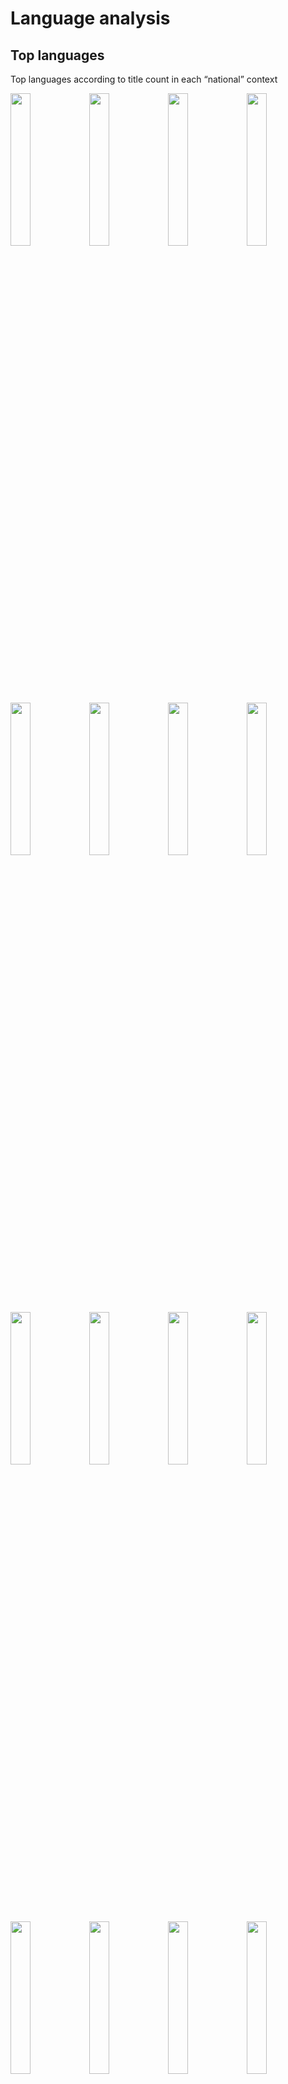 Language analysis
=================

Top languages
-------------

Top languages according to title count in each “national” context

<img src="language_files/figure-markdown_strict/top_language-1.png" width="25%" /><img src="language_files/figure-markdown_strict/top_language-2.png" width="25%" /><img src="language_files/figure-markdown_strict/top_language-3.png" width="25%" /><img src="language_files/figure-markdown_strict/top_language-4.png" width="25%" /><img src="language_files/figure-markdown_strict/top_language-5.png" width="25%" /><img src="language_files/figure-markdown_strict/top_language-6.png" width="25%" /><img src="language_files/figure-markdown_strict/top_language-7.png" width="25%" /><img src="language_files/figure-markdown_strict/top_language-8.png" width="25%" /><img src="language_files/figure-markdown_strict/top_language-9.png" width="25%" /><img src="language_files/figure-markdown_strict/top_language-10.png" width="25%" /><img src="language_files/figure-markdown_strict/top_language-11.png" width="25%" /><img src="language_files/figure-markdown_strict/top_language-12.png" width="25%" /><img src="language_files/figure-markdown_strict/top_language-13.png" width="25%" /><img src="language_files/figure-markdown_strict/top_language-14.png" width="25%" /><img src="language_files/figure-markdown_strict/top_language-15.png" width="25%" /><img src="language_files/figure-markdown_strict/top_language-16.png" width="25%" /><img src="language_files/figure-markdown_strict/top_language-17.png" width="25%" /><img src="language_files/figure-markdown_strict/top_language-18.png" width="25%" /><img src="language_files/figure-markdown_strict/top_language-19.png" width="25%" /><img src="language_files/figure-markdown_strict/top_language-20.png" width="25%" /><img src="language_files/figure-markdown_strict/top_language-21.png" width="25%" /><img src="language_files/figure-markdown_strict/top_language-22.png" width="25%" /><img src="language_files/figure-markdown_strict/top_language-23.png" width="25%" /><img src="language_files/figure-markdown_strict/top_language-24.png" width="25%" /><img src="language_files/figure-markdown_strict/top_language-25.png" width="25%" /><img src="language_files/figure-markdown_strict/top_language-26.png" width="25%" /><img src="language_files/figure-markdown_strict/top_language-27.png" width="25%" /><img src="language_files/figure-markdown_strict/top_language-28.png" width="25%" /><img src="language_files/figure-markdown_strict/top_language-29.png" width="25%" /><img src="language_files/figure-markdown_strict/top_language-30.png" width="25%" /><img src="language_files/figure-markdown_strict/top_language-31.png" width="25%" /><img src="language_files/figure-markdown_strict/top_language-32.png" width="25%" /><img src="language_files/figure-markdown_strict/top_language-33.png" width="25%" /><img src="language_files/figure-markdown_strict/top_language-34.png" width="25%" /><img src="language_files/figure-markdown_strict/top_language-35.png" width="25%" /><img src="language_files/figure-markdown_strict/top_language-36.png" width="25%" /><img src="language_files/figure-markdown_strict/top_language-37.png" width="25%" /><img src="language_files/figure-markdown_strict/top_language-38.png" width="25%" /><img src="language_files/figure-markdown_strict/top_language-39.png" width="25%" /><img src="language_files/figure-markdown_strict/top_language-40.png" width="25%" /><img src="language_files/figure-markdown_strict/top_language-41.png" width="25%" /><img src="language_files/figure-markdown_strict/top_language-42.png" width="25%" /><img src="language_files/figure-markdown_strict/top_language-43.png" width="25%" /><img src="language_files/figure-markdown_strict/top_language-44.png" width="25%" /><img src="language_files/figure-markdown_strict/top_language-45.png" width="25%" /><img src="language_files/figure-markdown_strict/top_language-46.png" width="25%" /><img src="language_files/figure-markdown_strict/top_language-47.png" width="25%" /><img src="language_files/figure-markdown_strict/top_language-48.png" width="25%" /><img src="language_files/figure-markdown_strict/top_language-49.png" width="25%" /><img src="language_files/figure-markdown_strict/top_language-50.png" width="25%" /><img src="language_files/figure-markdown_strict/top_language-51.png" width="25%" /><img src="language_files/figure-markdown_strict/top_language-52.png" width="25%" /><img src="language_files/figure-markdown_strict/top_language-53.png" width="25%" /><img src="language_files/figure-markdown_strict/top_language-54.png" width="25%" /><img src="language_files/figure-markdown_strict/top_language-55.png" width="25%" /><img src="language_files/figure-markdown_strict/top_language-56.png" width="25%" /><img src="language_files/figure-markdown_strict/top_language-57.png" width="25%" /><img src="language_files/figure-markdown_strict/top_language-58.png" width="25%" /><img src="language_files/figure-markdown_strict/top_language-59.png" width="25%" /><img src="language_files/figure-markdown_strict/top_language-60.png" width="25%" /><img src="language_files/figure-markdown_strict/top_language-61.png" width="25%" /><img src="language_files/figure-markdown_strict/top_language-62.png" width="25%" /><img src="language_files/figure-markdown_strict/top_language-63.png" width="25%" /><img src="language_files/figure-markdown_strict/top_language-64.png" width="25%" /><img src="language_files/figure-markdown_strict/top_language-65.png" width="25%" /><img src="language_files/figure-markdown_strict/top_language-66.png" width="25%" /><img src="language_files/figure-markdown_strict/top_language-67.png" width="25%" /><img src="language_files/figure-markdown_strict/top_language-68.png" width="25%" /><img src="language_files/figure-markdown_strict/top_language-69.png" width="25%" />

Top languages by town
---------------------

Top languages by town (based on the indicated catalog).

<img src="language_files/figure-markdown_strict/top_language_by_town-1.png" width="33%" /><img src="language_files/figure-markdown_strict/top_language_by_town-2.png" width="33%" /><img src="language_files/figure-markdown_strict/top_language_by_town-3.png" width="33%" /><img src="language_files/figure-markdown_strict/top_language_by_town-4.png" width="33%" /><img src="language_files/figure-markdown_strict/top_language_by_town-5.png" width="33%" /><img src="language_files/figure-markdown_strict/top_language_by_town-6.png" width="33%" /><img src="language_files/figure-markdown_strict/top_language_by_town-7.png" width="33%" /><img src="language_files/figure-markdown_strict/top_language_by_town-8.png" width="33%" /><img src="language_files/figure-markdown_strict/top_language_by_town-9.png" width="33%" /><img src="language_files/figure-markdown_strict/top_language_by_town-10.png" width="33%" /><img src="language_files/figure-markdown_strict/top_language_by_town-11.png" width="33%" /><img src="language_files/figure-markdown_strict/top_language_by_town-12.png" width="33%" /><img src="language_files/figure-markdown_strict/top_language_by_town-13.png" width="33%" /><img src="language_files/figure-markdown_strict/top_language_by_town-14.png" width="33%" /><img src="language_files/figure-markdown_strict/top_language_by_town-15.png" width="33%" /><img src="language_files/figure-markdown_strict/top_language_by_town-16.png" width="33%" /><img src="language_files/figure-markdown_strict/top_language_by_town-17.png" width="33%" /><img src="language_files/figure-markdown_strict/top_language_by_town-18.png" width="33%" /><img src="language_files/figure-markdown_strict/top_language_by_town-19.png" width="33%" /><img src="language_files/figure-markdown_strict/top_language_by_town-20.png" width="33%" /><img src="language_files/figure-markdown_strict/top_language_by_town-21.png" width="33%" />

Top-N languages by town by decade
---------------------------------

<img src="language_files/figure-markdown_strict/top_language_by_town_by_decade-1.png" width="50%" /><img src="language_files/figure-markdown_strict/top_language_by_town_by_decade-2.png" width="50%" /><img src="language_files/figure-markdown_strict/top_language_by_town_by_decade-3.png" width="50%" /><img src="language_files/figure-markdown_strict/top_language_by_town_by_decade-4.png" width="50%" /><img src="language_files/figure-markdown_strict/top_language_by_town_by_decade-5.png" width="50%" /><img src="language_files/figure-markdown_strict/top_language_by_town_by_decade-6.png" width="50%" /><img src="language_files/figure-markdown_strict/top_language_by_town_by_decade-7.png" width="50%" /><img src="language_files/figure-markdown_strict/top_language_by_town_by_decade-8.png" width="50%" /><img src="language_files/figure-markdown_strict/top_language_by_town_by_decade-9.png" width="50%" /><img src="language_files/figure-markdown_strict/top_language_by_town_by_decade-10.png" width="50%" /><img src="language_files/figure-markdown_strict/top_language_by_town_by_decade-11.png" width="50%" /><img src="language_files/figure-markdown_strict/top_language_by_town_by_decade-12.png" width="50%" /><img src="language_files/figure-markdown_strict/top_language_by_town_by_decade-13.png" width="50%" /><img src="language_files/figure-markdown_strict/top_language_by_town_by_decade-14.png" width="50%" /><img src="language_files/figure-markdown_strict/top_language_by_town_by_decade-15.png" width="50%" /><img src="language_files/figure-markdown_strict/top_language_by_town_by_decade-16.png" width="50%" /><img src="language_files/figure-markdown_strict/top_language_by_town_by_decade-17.png" width="50%" /><img src="language_files/figure-markdown_strict/top_language_by_town_by_decade-18.png" width="50%" /><img src="language_files/figure-markdown_strict/top_language_by_town_by_decade-19.png" width="50%" /><img src="language_files/figure-markdown_strict/top_language_by_town_by_decade-20.png" width="50%" /><img src="language_files/figure-markdown_strict/top_language_by_town_by_decade-21.png" width="50%" />

Language shares per decade until 1800
-------------------------------------

Stacked histogram of language shares per decade until 1800

<img src="language_files/figure-markdown_strict/language_shares_till_end-1.png" width="50%" /><img src="language_files/figure-markdown_strict/language_shares_till_end-2.png" width="50%" /><img src="language_files/figure-markdown_strict/language_shares_till_end-3.png" width="50%" /><img src="language_files/figure-markdown_strict/language_shares_till_end-4.png" width="50%" /><img src="language_files/figure-markdown_strict/language_shares_till_end-5.png" width="50%" /><img src="language_files/figure-markdown_strict/language_shares_till_end-6.png" width="50%" /><img src="language_files/figure-markdown_strict/language_shares_till_end-7.png" width="50%" /><img src="language_files/figure-markdown_strict/language_shares_till_end-8.png" width="50%" /><img src="language_files/figure-markdown_strict/language_shares_till_end-9.png" width="50%" /><img src="language_files/figure-markdown_strict/language_shares_till_end-10.png" width="50%" /><img src="language_files/figure-markdown_strict/language_shares_till_end-11.png" width="50%" /><img src="language_files/figure-markdown_strict/language_shares_till_end-12.png" width="50%" /><img src="language_files/figure-markdown_strict/language_shares_till_end-13.png" width="50%" /><img src="language_files/figure-markdown_strict/language_shares_till_end-14.png" width="50%" /><img src="language_files/figure-markdown_strict/language_shares_till_end-15.png" width="50%" /><img src="language_files/figure-markdown_strict/language_shares_till_end-16.png" width="50%" /><img src="language_files/figure-markdown_strict/language_shares_till_end-17.png" width="50%" /><img src="language_files/figure-markdown_strict/language_shares_till_end-18.png" width="50%" /><img src="language_files/figure-markdown_strict/language_shares_till_end-19.png" width="50%" /><img src="language_files/figure-markdown_strict/language_shares_till_end-20.png" width="50%" /><img src="language_files/figure-markdown_strict/language_shares_till_end-21.png" width="50%" />
<img src="language_files/figure-markdown_strict/language_shares_by_year_till_1800-1.png" width="50%" /><img src="language_files/figure-markdown_strict/language_shares_by_year_till_1800-2.png" width="50%" /><img src="language_files/figure-markdown_strict/language_shares_by_year_till_1800-3.png" width="50%" /><img src="language_files/figure-markdown_strict/language_shares_by_year_till_1800-4.png" width="50%" /><img src="language_files/figure-markdown_strict/language_shares_by_year_till_1800-5.png" width="50%" /><img src="language_files/figure-markdown_strict/language_shares_by_year_till_1800-6.png" width="50%" /><img src="language_files/figure-markdown_strict/language_shares_by_year_till_1800-7.png" width="50%" /><img src="language_files/figure-markdown_strict/language_shares_by_year_till_1800-8.png" width="50%" /><img src="language_files/figure-markdown_strict/language_shares_by_year_till_1800-9.png" width="50%" /><img src="language_files/figure-markdown_strict/language_shares_by_year_till_1800-10.png" width="50%" /><img src="language_files/figure-markdown_strict/language_shares_by_year_till_1800-11.png" width="50%" /><img src="language_files/figure-markdown_strict/language_shares_by_year_till_1800-12.png" width="50%" /><img src="language_files/figure-markdown_strict/language_shares_by_year_till_1800-13.png" width="50%" /><img src="language_files/figure-markdown_strict/language_shares_by_year_till_1800-14.png" width="50%" /><img src="language_files/figure-markdown_strict/language_shares_by_year_till_1800-15.png" width="50%" /><img src="language_files/figure-markdown_strict/language_shares_by_year_till_1800-16.png" width="50%" /><img src="language_files/figure-markdown_strict/language_shares_by_year_till_1800-17.png" width="50%" /><img src="language_files/figure-markdown_strict/language_shares_by_year_till_1800-18.png" width="50%" /><img src="language_files/figure-markdown_strict/language_shares_by_year_till_1800-19.png" width="50%" /><img src="language_files/figure-markdown_strict/language_shares_by_year_till_1800-20.png" width="50%" /><img src="language_files/figure-markdown_strict/language_shares_by_year_till_1800-21.png" width="50%" />

### Latin share 1500-1800

<img src="language_files/figure-markdown_strict/latin_share-1.png" width="100%" />

### SNB analysis

<img src="language_files/figure-markdown_strict/snblang-1.png" width="50%" /><img src="language_files/figure-markdown_strict/snblang-2.png" width="50%" /><img src="language_files/figure-markdown_strict/snblang-3.png" width="50%" /><img src="language_files/figure-markdown_strict/snblang-4.png" width="50%" />

### French analysis

French share in all catalogs.

<img src="language_files/figure-markdown_strict/french-1.png" width="50%" /><img src="language_files/figure-markdown_strict/french-2.png" width="50%" /><img src="language_files/figure-markdown_strict/french-3.png" width="50%" />

### Version info

    sessionInfo()

    ## R version 4.1.0 (2021-05-18)
    ## Platform: x86_64-pc-linux-gnu (64-bit)
    ## Running under: Ubuntu 20.10
    ## 
    ## Matrix products: default
    ## BLAS:   /home/lemila/bin/R-4.1.0/lib/libRblas.so
    ## LAPACK: /home/lemila/bin/R-4.1.0/lib/libRlapack.so
    ## 
    ## locale:
    ##  [1] LC_CTYPE=en_US.UTF-8       LC_NUMERIC=C              
    ##  [3] LC_TIME=en_US.UTF-8        LC_COLLATE=en_US.UTF-8    
    ##  [5] LC_MONETARY=en_US.UTF-8    LC_MESSAGES=en_US.UTF-8   
    ##  [7] LC_PAPER=en_US.UTF-8       LC_NAME=C                 
    ##  [9] LC_ADDRESS=C               LC_TELEPHONE=C            
    ## [11] LC_MEASUREMENT=en_US.UTF-8 LC_IDENTIFICATION=C       
    ## 
    ## attached base packages:
    ## [1] stats     graphics  grDevices utils     datasets  methods   base     
    ## 
    ## other attached packages:
    ##  [1] patchwork_1.1.1       ggthemes_4.2.4        comhis_0.1.7         
    ##  [4] forcats_0.5.1         stringr_1.4.0         dplyr_1.0.7          
    ##  [7] purrr_0.3.4           readr_2.0.1           tidyr_1.1.3          
    ## [10] tibble_3.1.4          ggplot2_3.3.5         tidyverse_1.3.1      
    ## [13] bibliographica_0.2.61
    ## 
    ## loaded via a namespace (and not attached):
    ##  [1] httr_1.4.2        jsonlite_1.7.2    splines_4.1.0     modelr_0.1.8     
    ##  [5] assertthat_0.2.1  highr_0.9         cellranger_1.1.0  slam_0.1-48      
    ##  [9] lattice_0.20-44   pillar_1.6.2      backports_1.2.1   glue_1.4.2       
    ## [13] digest_0.6.27     rvest_1.0.1       colorspace_2.0-2  Matrix_1.3-4     
    ## [17] htmltools_0.5.2   plyr_1.8.6        tm_0.7-8          pkgconfig_2.0.3  
    ## [21] broom_0.7.9       haven_2.4.3       scales_1.1.1      stringdist_0.9.8 
    ## [25] tzdb_0.1.2        mgcv_1.8-36       generics_0.1.0    farver_2.1.0     
    ## [29] ellipsis_0.3.2    withr_2.4.2       NLP_0.2-1         cli_3.0.1        
    ## [33] magrittr_2.0.1    crayon_1.4.1      readxl_1.3.1      evaluate_0.14    
    ## [37] fs_1.5.0          fansi_0.5.0       nlme_3.1-153      xml2_1.3.2       
    ## [41] tools_4.1.0       data.table_1.14.0 hms_1.1.0         lifecycle_1.0.0  
    ## [45] munsell_0.5.0     babynames_1.0.1   reprex_2.0.1      compiler_4.1.0   
    ## [49] rlang_0.4.11      grid_4.1.0        rstudioapi_0.13   labeling_0.4.2   
    ## [53] rmarkdown_2.10    gtable_0.3.0      DBI_1.1.1         reshape2_1.4.4   
    ## [57] R6_2.5.1          lubridate_1.7.10  knitr_1.34        fastmap_1.1.0    
    ## [61] utf8_1.2.2        stringi_1.7.4     parallel_4.1.0    Rcpp_1.0.7       
    ## [65] vctrs_0.3.8       dbplyr_2.1.1      tidyselect_1.1.1  xfun_0.25
